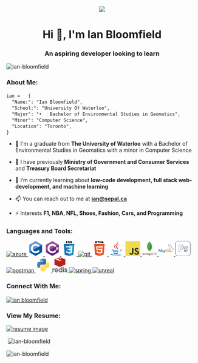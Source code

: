 <p align="center">
  <img src="https://user-images.githubusercontent.com/105882694/169583850-59c31cbb-0f66-4035-84fb-c704b791c0ac.gif">
</p>
<h1 align="center">Hi 👋, I'm Ian Bloomfield</h1>
<h3 align="center">An aspiring developer looking to learn</h3>

<p align="left"> <img src="https://komarev.com/ghpvc/?username=ian-bloomfield&label=Profile%20views&color=0e75b6&style=flat" alt="ian-bloomfield" /> </p>

<h3 align="left">About Me:</h3>

```
ian =	{
  "Name:": "Ian Bloomfield",
  "School:": "University Of Waterloo",
  "Major": "•	Bachelor of Environmental Studies in Geomatics",
  "Minor": "Computer Science",
  "Location": "Toronto",
}
```

- 💬 I'm a graduate from **The University of Waterloo** with a Bachelor of Environmental Studies in Geomatics with a minor in Computer Science

- 🔭 I have previously **Ministry of Government and Consumer Services** and **Treasury Board Secretariat**

- 🌱 I’m currently learning about **low-code development, full stack web-development, and machine learning**

- 📫 You can reach out to me at **ian@sepal.ca**

- ⚡ Interests **F1, NBA, NFL, Shoes, Fashion, Cars, and Programming**

<h3 align="left">Languages and Tools:</h3>
<p align="left"> <a href="https://azure.microsoft.com/en-in/" target="_blank" rel="noreferrer"> <img src="https://www.vectorlogo.zone/logos/microsoft_azure/microsoft_azure-icon.svg" alt="azure" width="40" height="40"/> </a> <a href="https://www.cprogramming.com/" target="_blank" rel="noreferrer"> <img src="https://raw.githubusercontent.com/devicons/devicon/master/icons/c/c-original.svg" alt="c" width="40" height="40"/> </a> <a href="https://www.w3schools.com/cs/" target="_blank" rel="noreferrer"> <img src="https://raw.githubusercontent.com/devicons/devicon/master/icons/csharp/csharp-original.svg" alt="csharp" width="40" height="40"/> </a> <a href="https://www.w3schools.com/css/" target="_blank" rel="noreferrer"> <img src="https://raw.githubusercontent.com/devicons/devicon/master/icons/css3/css3-original-wordmark.svg" alt="css3" width="40" height="40"/> </a> <a href="https://git-scm.com/" target="_blank" rel="noreferrer"> <img src="https://www.vectorlogo.zone/logos/git-scm/git-scm-icon.svg" alt="git" width="40" height="40"/> </a> <a href="https://www.w3.org/html/" target="_blank" rel="noreferrer"> <img src="https://raw.githubusercontent.com/devicons/devicon/master/icons/html5/html5-original-wordmark.svg" alt="html5" width="40" height="40"/> </a> <a href="https://www.java.com" target="_blank" rel="noreferrer"> <img src="https://raw.githubusercontent.com/devicons/devicon/master/icons/java/java-original.svg" alt="java" width="40" height="40"/> </a> <a href="https://developer.mozilla.org/en-US/docs/Web/JavaScript" target="_blank" rel="noreferrer"> <img src="https://raw.githubusercontent.com/devicons/devicon/master/icons/javascript/javascript-original.svg" alt="javascript" width="40" height="40"/> </a> <a href="https://www.mongodb.com/" target="_blank" rel="noreferrer"> <img src="https://raw.githubusercontent.com/devicons/devicon/master/icons/mongodb/mongodb-original-wordmark.svg" alt="mongodb" width="40" height="40"/> </a> <a href="https://www.mysql.com/" target="_blank" rel="noreferrer"> <img src="https://raw.githubusercontent.com/devicons/devicon/master/icons/mysql/mysql-original-wordmark.svg" alt="mysql" width="40" height="40"/> </a> <a href="https://www.photoshop.com/en" target="_blank" rel="noreferrer"> <img src="https://raw.githubusercontent.com/devicons/devicon/master/icons/photoshop/photoshop-line.svg" alt="photoshop" width="40" height="40"/> </a> <a href="https://postman.com" target="_blank" rel="noreferrer"> <img src="https://www.vectorlogo.zone/logos/getpostman/getpostman-icon.svg" alt="postman" width="40" height="40"/> </a> <a href="https://www.python.org" target="_blank" rel="noreferrer"> <img src="https://raw.githubusercontent.com/devicons/devicon/master/icons/python/python-original.svg" alt="python" width="40" height="40"/> </a> <a href="https://redis.io" target="_blank" rel="noreferrer"> <img src="https://raw.githubusercontent.com/devicons/devicon/master/icons/redis/redis-original-wordmark.svg" alt="redis" width="40" height="40"/> </a> <a href="https://spring.io/" target="_blank" rel="noreferrer"> <img src="https://www.vectorlogo.zone/logos/springio/springio-icon.svg" alt="spring" width="40" height="40"/> </a> <a href="https://unrealengine.com/" target="_blank" rel="noreferrer"> <img src="https://raw.githubusercontent.com/kenangundogan/fontisto/036b7eca71aab1bef8e6a0518f7329f13ed62f6b/icons/svg/brand/unreal-engine.svg" alt="unreal" width="40" height="40"/> </a> </p>

<h3 align="left">Connect With Me:</h3>
<p align="left">
<a href="https://linkedin.com/in/ian-bloomfield" target="blank"><img align="center" src="https://raw.githubusercontent.com/rahuldkjain/github-profile-readme-generator/master/src/images/icons/Social/linked-in-alt.svg" alt="ian bloomfield" height="30" width="40" /></a>
</p>

<h3 align="left">View My Resume:</h3>
<p><a href="https://ian-bloomfield.github.io/resume/" target="_blank">
<img src="https://user-images.githubusercontent.com/105882694/169593220-d1170fa4-01bb-4b00-a73b-d0fd347bc6e5.png" alt="resume image" width="40" height="49" >
</a></p>

<p>&nbsp;<img align="center" src="https://github-readme-stats.vercel.app/api?username=ian-bloomfield&show_icons=true&locale=en" alt="ian-bloomfield" /></p>

<p><img align="center" src="https://github-readme-streak-stats.herokuapp.com/?user=ian-bloomfield&" alt="ian-bloomfield" /></p>
